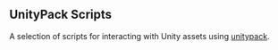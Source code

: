 ## UnityPack Scripts

A selection of scripts for interacting with Unity assets using [unitypack](https://github.com/HearthSim/python-unitypack).
